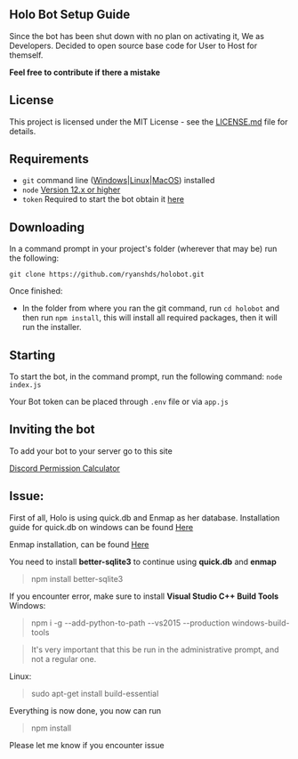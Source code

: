 ## Holo Bot Setup Guide

Since the bot has been shut down with no plan on activating it, We as Developers. Decided to open source base code for User to Host for themself. 

**Feel free to contribute if there a mistake**

## License
This project is licensed under the MIT License - see the [LICENSE.md](https://github.com/ryanshds/holobot/blob/master/LICENSE) file for details.

## Requirements
- `git` command line ([Windows](https://git-scm.com/download/win)|[Linux](https://git-scm.com/book/en/v2/Getting-Started-Installing-Git)|[MacOS](https://git-scm.com/download/mac)) installed
- `node` [Version 12.x or higher](https://nodejs.org)
- `token` Required to start the bot obtain it [here](https://discordapp.com/developers/applications/)

## Downloading

In a command prompt in your project's folder (wherever that may be) run the following:

`git clone https://github.com/ryanshds/holobot.git`

Once finished:

- In the folder from where you ran the git command, run `cd holobot` and then run `npm install`, this will install all required packages, then it will run the installer.

## Starting

To start the bot, in the command prompt, run the following command:
`node index.js`

Your Bot token can be placed through `.env` file or via `app.js`

## Inviting the bot

To add your bot to your server go to this site

[Discord Permission Calculator](https://discordapi.com/permissions.html)


## Issue:

First of all, Holo is using quick.db and Enmap as her database. Installation guide for quick.db on windows can be found [Here](https://github.com/plexidev/quick.db/issues/152#issuecomment-543740060)

Enmap installation, can be found [Here](https://enmap.evie.dev/install)

You need to install **better-sqlite3** to continue using **quick.db** and **enmap**
> npm install better-sqlite3

If you encounter error, make sure to install **Visual Studio C++ Build Tools**
Windows:
> npm i -g --add-python-to-path --vs2015 --production windows-build-tools

> It's very important that this be run in the administrative prompt, and not a regular one.

Linux:
> sudo apt-get install build-essential

Everything is now done, you now can run
> npm install

Please let me know if you encounter issue
